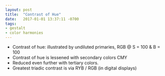 ```yaml
---
layout: post
title:  "Contrast of Hue"
date:   2017-01-01 13:37:11 -0700
tags:
- gestalt
- color harmonies
---
```

* Contrast of hue: illustrated by undiluted primaries, RGB @ S = 100 & B = 100
* Contrast of hue is lessened with secondary colors CMY
* Reduced even further with tertiary colors.
* Greatest triadic contrast is via RYB / RGB (in digital displays)
